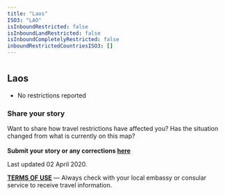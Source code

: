 ```yaml
---
title: "Laos"
ISO3: "LAO"
isInboundRestricted: false
isInboundLandRestricted: false
isInboundCompletelyRestricted: false
inboundRestrictedCountriesISO3: []
---
```


# <h2 class="ModalContent__Header">Laos</h2>

* <div class="Badge ModalContent__Badge--NoRestrictions">No restrictions reported</div>

<h3 class="ModalContent__SubHeader">Share your story</h3>
<p>Want to share how travel restrictions have affected you? Has the situation changed from what is currently on this map? <br/><br/><strong>Submit your story or any corrections <a href="https://forms.gle/9WuvQPAHg4ReRZLN6" target="_blank" rel="noopener noreferrer">here</a></strong></p>

<p>Last updated 02 April 2020.</p>
<p><strong><a href="https://restrictedtravelmap.com/terms" target="_blank" rel="noopener noreferrer">TERMS OF USE</a></strong> — Always check with your local embassy or consular service to receive travel information.</p>
